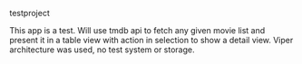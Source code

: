 testproject

This app is a test.
Will use tmdb api to fetch any given movie list and present it in a table view with action in selection to show a detail view.
Viper architecture was used, no test system or storage.

